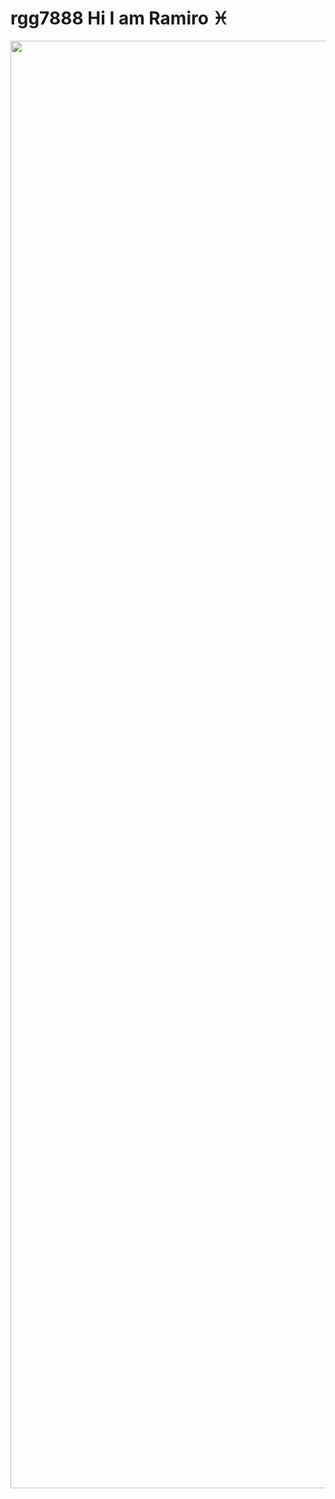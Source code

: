 # rgg7888 Hi I am Ramiro ♓

<img src="https://bn02pap001files.storage.live.com/y4m_v7pUwr5ccobe1XmnPsToPTSoq0WXz69PHIM2oT93e4lJY0uxJKou21iSwJqsTVWKEOVAj_faG0_A9WpZ1vk7U-Yg5S73CoIqx3loMRtL9Uqd8dJ-dvZOjEKJ2kRT4ItfxBENMQ5mdgIwpbvkTlbi1LDHbprYlXelYu8hcIzowHYko6YtqJtfujLqeaB5bcD?width=2316&height=2316&cropmode=none" width="2316" height="2316" />